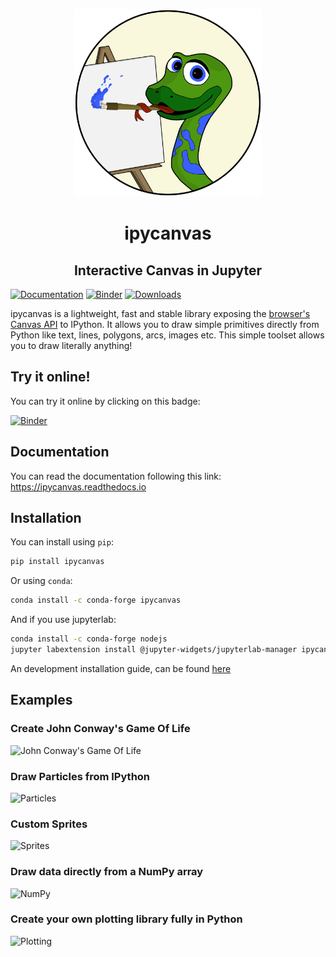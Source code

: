 <p align="center"><img width="300" src="docs/source/images/ipycanvas_logo.svg"></p>
<h1 align="center">ipycanvas</h1>
<h2 align="center"> Interactive Canvas in Jupyter </h1>

[![Documentation](http://readthedocs.org/projects/ipycanvas/badge/?version=latest)](https://ipycanvas.readthedocs.io/en/latest/?badge=latest)
[![Binder](https://mybinder.org/badge_logo.svg)](https://mybinder.org/v2/gh/martinRenou/ipycanvas/stable?filepath=examples)
[![Downloads](https://pepy.tech/badge/ipycanvas)](https://pepy.tech/project/ipycanvas)

ipycanvas is a lightweight, fast and stable library exposing the [browser's Canvas API](https://developer.mozilla.org/en-US/docs/Web/API/Canvas_API) to IPython.
It allows you to draw simple primitives directly from Python like text, lines, polygons, arcs, images etc. This simple toolset allows you to draw literally anything!

## Try it online!

You can try it online by clicking on this badge:

[![Binder](https://mybinder.org/badge_logo.svg)](https://mybinder.org/v2/gh/martinRenou/ipycanvas/stable?filepath=examples)

## Documentation

You can read the documentation following this link: https://ipycanvas.readthedocs.io

## Installation

You can install using `pip`:

```bash
pip install ipycanvas
```

Or using `conda`:

```bash
conda install -c conda-forge ipycanvas
```

And if you use jupyterlab:

```bash
conda install -c conda-forge nodejs
jupyter labextension install @jupyter-widgets/jupyterlab-manager ipycanvas
```

 An development installation guide, can be found [here](https://ipycanvas.readthedocs.io/en/latest/installation.html#development-installation)

## Examples

### Create John Conway's Game Of Life
![John Conway's Game Of Life](docs/source/images/ipycanvas_gameoflife.png)

### Draw Particles from IPython
![Particles](docs/source/images/ipycanvas_particles.png)

### Custom Sprites
![Sprites](docs/source/images/ipycanvas_sprites.png)

### Draw data directly from a NumPy array
![NumPy](docs/source/images/ipycanvas_binary.png)

### Create your own plotting library **fully** in Python
![Plotting](docs/source/images/ipycanvas_scatter.png)
